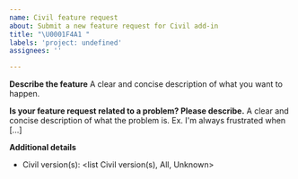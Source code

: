 ```yaml
---
name: Civil feature request
about: Submit a new feature request for Civil add-in
title: "\U0001F4A1 "
labels: 'project: undefined'
assignees: ''

---
```


**Describe the feature**
A clear and concise description of what you want to happen.

**Is your feature request related to a problem? Please describe.**
A clear and concise description of what the problem is. Ex. I'm always frustrated when [...]

**Additional details**
- Civil version(s): <list Civil version(s), All, Unknown>
